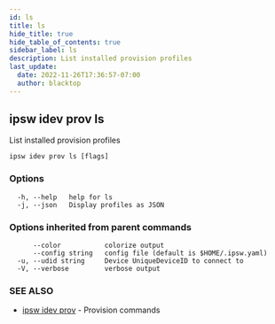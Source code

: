 ```yaml
---
id: ls
title: ls
hide_title: true
hide_table_of_contents: true
sidebar_label: ls
description: List installed provision profiles
last_update:
  date: 2022-11-26T17:36:57-07:00
  author: blacktop
---
```

## ipsw idev prov ls

List installed provision profiles

```
ipsw idev prov ls [flags]
```

### Options

```
  -h, --help   help for ls
  -j, --json   Display profiles as JSON
```

### Options inherited from parent commands

```
      --color           colorize output
      --config string   config file (default is $HOME/.ipsw.yaml)
  -u, --udid string     Device UniqueDeviceID to connect to
  -V, --verbose         verbose output
```

### SEE ALSO

* [ipsw idev prov](/docs/cli/ipsw/idev/prov)	 - Provision commands


